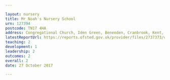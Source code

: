 ```yaml
---

layout: nursery
title: Mr Noah's Nursery School
urn: 127394
postcode: TN17 4HA
address: Congregational Church, Iden Green, Benenden, Cranbrook, Kent, TN17 4HA
latestReportUrl: https://reports.ofsted.gov.uk/provider/files/2737373/urn/127394.pdf
teaching: 2
development: 1
leadership: 2
outcomes: 2
overall: 2
date: 27 October 2017

---
```

